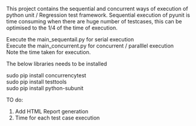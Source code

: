 


This project contains the sequential and concurrent ways of execution of python unit / Regression test framework.
Sequential execution of pyunit is time consuming when there are huge number of testcases, this can be optimised to the 1/4 of the time of execution.

Execute the main_sequentail.py for serial execution <br>
Execute the main_concurrent.py for concurrent / paralllel execution <br>
Note the time taken for execution.

The below libraries needs to be installed 

sudo pip install concurrencytest<br>
sudo pip install testtools <br>
sudo pip install python-subunit

TO do: <br>
1. Add HTML Report generation <br>
2. Time for each test case execution
